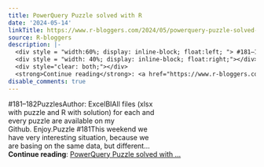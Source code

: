 ```yaml
---
title: PowerQuery Puzzle solved with R
date: '2024-05-14'
linkTitle: https://www.r-bloggers.com/2024/05/powerquery-puzzle-solved-with-r-25/
source: R-bloggers
description: |-
  <div style = "width:60%; display: inline-block; float:left; "> #181–182PuzzlesAuthor: ExcelBIAll files (xlsx with puzzle and R with solution) for each and every puzzle are available on my Github. Enjoy.Puzzle #181This weekend we have very interesting situation, because we are basing on the same data, but different...</div>
  <div style = "width: 40%; display: inline-block; float:right;"></div>
  <div style="clear: both;"></div>
  <strong>Continue reading</strong>: <a href="https://www.r-bloggers.com/2024/05/powerquery-puzzle-solved-with-r-25/">PowerQuery Puzzle solved with ...
disable_comments: true
---
```

<div style = "width:60%; display: inline-block; float:left; "> #181–182PuzzlesAuthor: ExcelBIAll files (xlsx with puzzle and R with solution) for each and every puzzle are available on my Github. Enjoy.Puzzle #181This weekend we have very interesting situation, because we are basing on the same data, but different...</div>
<div style = "width: 40%; display: inline-block; float:right;"></div>
<div style="clear: both;"></div>
<strong>Continue reading</strong>: <a href="https://www.r-bloggers.com/2024/05/powerquery-puzzle-solved-with-r-25/">PowerQuery Puzzle solved with ...
